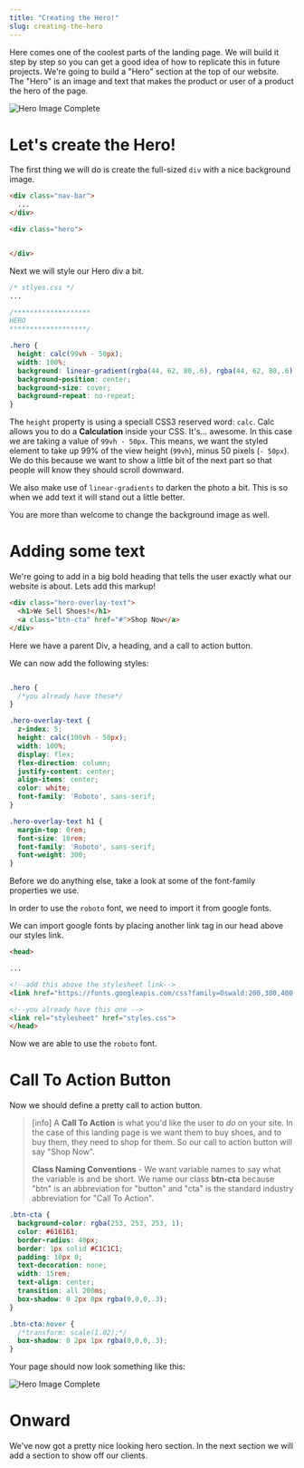 ```yaml
---
title: "Creating the Hero!"
slug: creating-the-hero
---
```


Here comes one of the coolest parts of the landing page. We will build it step by step so you can get a good idea of how to replicate this in future projects. We're going to build a "Hero" section at the top of our website. The "Hero" is an image and text that makes the product or user of a product the hero of the page.

![Hero Image Complete](images/hero2.png "Completed hero image")

# Let's create the Hero!
The first thing we will do is create the full-sized `div` with a nice background image.

```HTML
<div class="nav-bar">
  ...
</div>

<div class="hero">


</div>

```

Next we will style our Hero div a bit.

```css
/* stlyes.css */
...

/*******************
HERO
*******************/

.hero {
  height: calc(99vh - 50px);
  width: 100%;
  background: linear-gradient(rgba(44, 62, 80,.6), rgba(44, 62, 80,.6)), url('https://image.ibb.co/nyaXSK/IMG_5247.jpg');
  background-position: center;
  background-size: cover;
  background-repeat: no-repeat;
}
```

The `height` property is using a speciall CSS3 reserved word: `calc`. Calc allows you to do a **Calculation** inside your CSS. It's... awesome. In this case we are taking a value of `99vh - 50px`. This means, we want the styled element to take up 99% of the view height (`99vh`), minus 50 pixels (`- 50px`). We do this because we want to show a little bit of the next part so that people will know they should scroll downward.

We also make use of `linear-gradients` to darken the photo a bit. This is so when we add text it will stand out a little better.

You are more than welcome to change the background image as well.

# Adding some text
We're going to add in a big bold heading that tells the user exactly what our website is about. Lets add this markup!

```HTML
<div class="hero-overlay-text">
  <h1>We Sell Shoes!</h1>
  <a class="btn-cta" href="#">Shop Now</a>
</div>

```
Here we have a parent Div, a heading, and a call to action button.

We can now add the following styles:

```CSS

.hero {
  /*you already have these*/
}

.hero-overlay-text {
  z-index: 5;
  height: calc(100vh - 50px);
  width: 100%;
  display: flex;
  flex-direction: column;
  justify-content: center;
  align-items: center;
  color: white;
  font-family: 'Roboto', sans-serif;
}

.hero-overlay-text h1 {
  margin-top: 0rem;
  font-size: 10rem;
  font-family: 'Roboto', sans-serif;
  font-weight: 300;
}

```

Before we do anything else, take a look at some of the font-family properties we use.

In order to use the `roboto` font, we need to import it from google fonts.

We can import google fonts by placing another link tag in our head above our styles link.

```html
<head>

...

<!--add this above the stylesheet link-->
<link href="https://fonts.googleapis.com/css?family=Oswald:200,300,400|Roboto:100,200,300,400" rel="stylesheet">

<!--you already have this one -->
<link rel="stylesheet" href="styles.css">
</head>

```

Now we are able to use the `roboto` font.

# Call To Action Button

Now we should define a pretty call to action button.


> [info]
> A **Call To Action** is what you'd like the user to *do* on your site. In the case of this landing page is we want them to buy shoes, and to buy them, they need to shop for them. So our call to action button will say "Shop Now".
>
> **Class Naming Conventions** - We want variable names to say what the variable is and be short. We name our class **btn-cta** because "btn" is an abbreviation for "button" and "cta" is the standard industry abbreviation for "Call To Action".

```css
.btn-cta {
  background-color: rgba(253, 253, 253, 1);
  color: #616161;
  border-radius: 40px;
  border: 1px solid #C1C1C1;
  padding: 10px 0;
  text-decoration: none;
  width: 15rem;
  text-align: center;
  transition: all 200ms;
  box-shadow: 0 2px 0px rgba(0,0,0,.3);
}

.btn-cta:hover {
  /*transform: scale(1.02);*/
  box-shadow: 0 2px 1px rgba(0,0,0,.3);
}
```

Your page should now look something like this:

![Hero Image Complete](images/hero2.png "Completed hero image")

# Onward

We've now got a pretty nice looking hero section. In the next section we will add a section to show off our clients.
